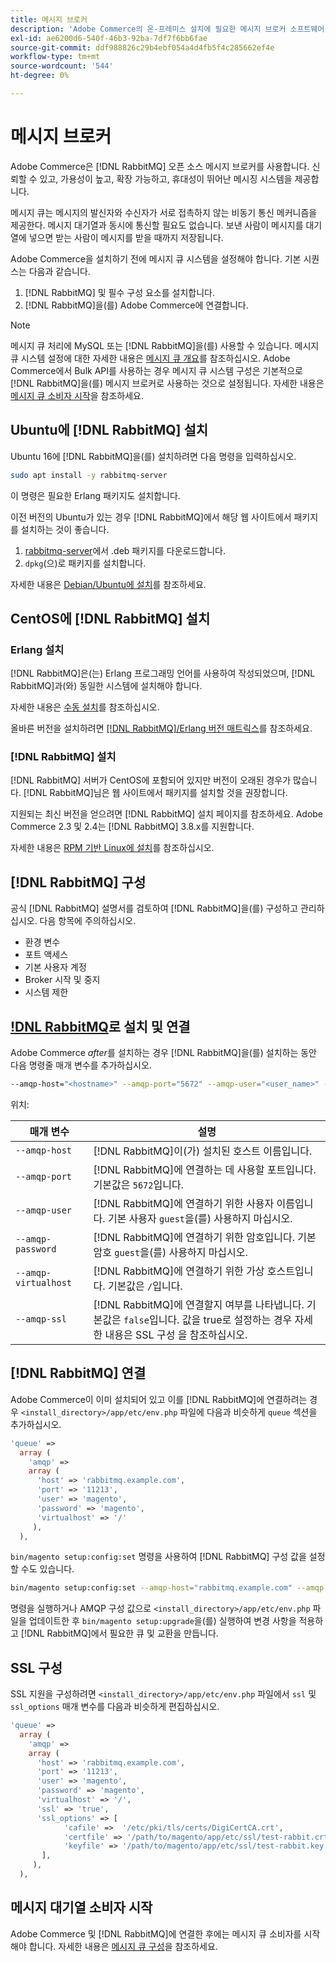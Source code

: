 ```yaml
---
title: 메시지 브로커
description: 'Adobe Commerce의 온-프레미스 설치에 필요한 메시지 브로커 소프트웨어(예:  [!DNL RabbitMQ])를 설치하고 구성하려면 다음 단계를 따르십시오.'
exl-id: ae6200d6-540f-46b3-92ba-7df7f6bb6fae
source-git-commit: ddf988826c29b4ebf054a4d4fb5f4c285662ef4e
workflow-type: tm+mt
source-wordcount: '544'
ht-degree: 0%

---
```


# 메시지 브로커

Adobe Commerce은 [!DNL RabbitMQ] 오픈 소스 메시지 브로커를 사용합니다. 신뢰할 수 있고, 가용성이 높고, 확장 가능하고, 휴대성이 뛰어난 메시징 시스템을 제공합니다.

메시지 큐는 메시지의 발신자와 수신자가 서로 접촉하지 않는 비동기 통신 메커니즘을 제공한다. 메시지 대기열과 동시에 통신할 필요도 없습니다. 보낸 사람이 메시지를 대기열에 넣으면 받는 사람이 메시지를 받을 때까지 저장됩니다.

Adobe Commerce을 설치하기 전에 메시지 큐 시스템을 설정해야 합니다. 기본 시퀀스는 다음과 같습니다.

1. [!DNL RabbitMQ] 및 필수 구성 요소를 설치합니다.
1. [!DNL RabbitMQ]을(를) Adobe Commerce에 연결합니다.

>[!NOTE]
>
>메시지 큐 처리에 MySQL 또는 [!DNL RabbitMQ]을(를) 사용할 수 있습니다. 메시지 큐 시스템 설정에 대한 자세한 내용은 [메시지 큐 개요](https://developer.adobe.com/commerce/php/development/components/message-queues/)를 참조하십시오. Adobe Commerce에서 Bulk API를 사용하는 경우 메시지 큐 시스템 구성은 기본적으로 [!DNL RabbitMQ]을(를) 메시지 브로커로 사용하는 것으로 설정됩니다. 자세한 내용은 [메시지 큐 소비자 시작](../../configuration/cli/start-message-queues.md)을 참조하세요.

## Ubuntu에 [!DNL RabbitMQ] 설치

Ubuntu 16에 [!DNL RabbitMQ]을(를) 설치하려면 다음 명령을 입력하십시오.

```bash
sudo apt install -y rabbitmq-server
```

이 명령은 필요한 Erlang 패키지도 설치합니다.

이전 버전의 Ubuntu가 있는 경우 [!DNL RabbitMQ]에서 해당 웹 사이트에서 패키지를 설치하는 것이 좋습니다.

1. [rabbitmq-server](https://www.rabbitmq.com/download.html)에서 .deb 패키지를 다운로드합니다.
1. `dpkg`(으)로 패키지를 설치합니다.

자세한 내용은 [Debian/Ubuntu에 설치](https://www.rabbitmq.com/install-debian.html)를 참조하세요.

## CentOS에 [!DNL RabbitMQ] 설치

### Erlang 설치

[!DNL RabbitMQ]은(는) Erlang 프로그래밍 언어를 사용하여 작성되었으며, [!DNL RabbitMQ]과(와) 동일한 시스템에 설치해야 합니다.

자세한 내용은 [수동 설치](https://www.erlang-solutions.com/downloads/)를 참조하십시오.

올바른 버전을 설치하려면 [[!DNL RabbitMQ]/Erlang 버전 매트릭스](https://www.rabbitmq.com/which-erlang.html)를 참조하세요.

### [!DNL RabbitMQ] 설치

[!DNL RabbitMQ] 서버가 CentOS에 포함되어 있지만 버전이 오래된 경우가 많습니다. [!DNL RabbitMQ]님은 웹 사이트에서 패키지를 설치할 것을 권장합니다.

지원되는 최신 버전을 얻으려면 [!DNL RabbitMQ] 설치 페이지를 참조하세요. Adobe Commerce 2.3 및 2.4는 [!DNL RabbitMQ] 3.8.x를 지원합니다.

자세한 내용은 [RPM 기반 Linux에 설치](https://www.rabbitmq.com/install-rpm.html)를 참조하십시오.

## [!DNL RabbitMQ] 구성

공식 [!DNL RabbitMQ] 설명서를 검토하여 [!DNL RabbitMQ]을(를) 구성하고 관리하십시오. 다음 항목에 주의하십시오.

* 환경 변수
* 포트 액세스
* 기본 사용자 계정
* Broker 시작 및 중지
* 시스템 제한

## [!DNL RabbitMQ](으)로 설치 및 연결

Adobe Commerce _after_&#x200B;를 설치하는 경우 [!DNL RabbitMQ]을(를) 설치하는 동안 다음 명령줄 매개 변수를 추가하십시오.

```bash
--amqp-host="<hostname>" --amqp-port="5672" --amqp-user="<user_name>" --amqp-password="<password>" --amqp-virtualhost="/"
```

위치:

| 매개 변수 | 설명 |
|--- |--- |
| `--amqp-host` | [!DNL RabbitMQ]이(가) 설치된 호스트 이름입니다. |
| `--amqp-port` | [!DNL RabbitMQ]에 연결하는 데 사용할 포트입니다. 기본값은 `5672`입니다. |
| `--amqp-user` | [!DNL RabbitMQ]에 연결하기 위한 사용자 이름입니다. 기본 사용자 `guest`을(를) 사용하지 마십시오. |
| `--amqp-password` | [!DNL RabbitMQ]에 연결하기 위한 암호입니다. 기본 암호 `guest`을(를) 사용하지 마십시오. |
| `--amqp-virtualhost` | [!DNL RabbitMQ]에 연결하기 위한 가상 호스트입니다. 기본값은 `/`입니다. |
| `--amqp-ssl` | [!DNL RabbitMQ]에 연결할지 여부를 나타냅니다. 기본값은 `false`입니다. 값을 true로 설정하는 경우 자세한 내용은 SSL 구성 을 참조하십시오. |

## [!DNL RabbitMQ] 연결

Adobe Commerce이 이미 설치되어 있고 이를 [!DNL RabbitMQ]에 연결하려는 경우 `<install_directory>/app/etc/env.php` 파일에 다음과 비슷하게 `queue` 섹션을 추가하십시오.

```php
'queue' =>
  array (
    'amqp' =>
    array (
      'host' => 'rabbitmq.example.com',
      'port' => '11213',
      'user' => 'magento',
      'password' => 'magento',
      'virtualhost' => '/'
     ),
  ),
```

`bin/magento setup:config:set` 명령을 사용하여 [!DNL RabbitMQ] 구성 값을 설정할 수도 있습니다.

```bash
bin/magento setup:config:set --amqp-host="rabbitmq.example.com" --amqp-port="11213" --amqp-user="magento" --amqp-password="magento" --amqp-virtualhost="/"
```

명령을 실행하거나 AMQP 구성 값으로 `<install_directory>/app/etc/env.php` 파일을 업데이트한 후 `bin/magento setup:upgrade`을(를) 실행하여 변경 사항을 적용하고 [!DNL RabbitMQ]에서 필요한 큐 및 교환을 만듭니다.

## SSL 구성

SSL 지원을 구성하려면 `<install_directory>/app/etc/env.php` 파일에서 `ssl` 및 `ssl_options` 매개 변수를 다음과 비슷하게 편집하십시오.

```php
'queue' =>
  array (
    'amqp' =>
    array (
      'host' => 'rabbitmq.example.com',
      'port' => '11213',
      'user' => 'magento',
      'password' => 'magento',
      'virtualhost' => '/',
      'ssl' => 'true',
      'ssl_options' => [
            'cafile' =>  '/etc/pki/tls/certs/DigiCertCA.crt',
            'certfile' => '/path/to/magento/app/etc/ssl/test-rabbit.crt',
            'keyfile' => '/path/to/magento/app/etc/ssl/test-rabbit.key'
       ],
     ),
  ),
```

## 메시지 대기열 소비자 시작

Adobe Commerce 및 [!DNL RabbitMQ]에 연결한 후에는 메시지 큐 소비자를 시작해야 합니다. 자세한 내용은 [메시지 큐 구성](../../configuration/cli/start-message-queues.md)을 참조하세요.
